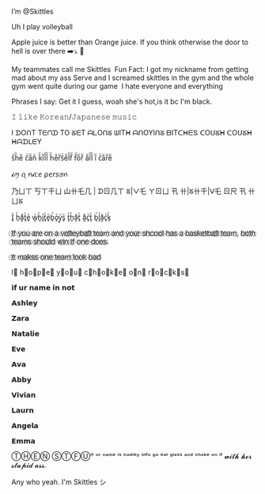 I’m @Skittles

Uh I play volleyball

Apple juice is better than Orange juice. If you think otherwise the door to hell is over there ➡️⤵️ 🚪

My teammates call me Skittles ︎︎ Fun Fact: I got my nickname from getting mad about my ass Serve and I screamed skittles in the gym and the whole gym went quite during our game ︎︎ I hate everyone and everything

Phrases I say: Get it I guess, woah she's hot,is it bc I'm black.

𝙸 𝚕𝚒𝚔𝚎 𝙺𝚘𝚛𝚎𝚊𝚗/𝙹𝚊𝚙𝚊𝚗𝚎𝚜𝚎 𝚖𝚞𝚜𝚒𝚌

I ᗪOᑎT Tᗴᑎᗪ TO ᘜᗴT ᗩᒪOᑎᘜ ᗯITᕼ ᗩᑎOYIᑎᘜ ᗷITᑕᕼᗴՏ ᑕOᑌᘜᕼ ᑕOᑌᘜᕼ ᕼᗩᗪᒪᗴY

s̑̈h̑̈ȇ̈ c̑̈ȃ̈n̑̈ k̑̈ȋ̈l̑̈l̑̈ h̑̈ȇ̈ȓ̈s̑̈ȇ̈l̑̈f̑̈ f̑̈ȏ̈ȓ̈ ȃ̈l̑̈l̑̈ ȋ̈ c̑̈ȃ̈ȓ̈ȇ̈

𝓲ꪑ ꪖ ꪀ𝓲ᥴꫀ ρꫀ𝘳𝘴ꪮꪀ

乃ㄩㄒ 丂ㄒ千ㄩ 山卄乇几 | ᗪㄖ几ㄒ ᘜ|ᐯ乇 ㄚㄖㄩ 卂 卄|ᘜ卄千|ᐯ乇 ㄖ尺 卂 卄ㄩᘜ

I̥ͦ h̥ͦḁͦt̥ͦe̥ͦ w̥ͦh̥ͦi̥ͦt̥ͦe̥ͦb̥ͦo̥ͦy̥ͦs̥ͦ t̥ͦh̥ͦḁͦt̥ͦ ḁͦc̥ͦt̥ͦ b̥ͦl̥ͦḁͦc̥ͦk̥ͦ

I҉f҉ y҉o҉u҉ a҉r҉e҉ o҉n҉ a҉ v҉o҉l҉l҉e҉y҉b҉a҉l҉l҉ t҉e҉a҉m҉ a҉n҉d҉ y҉o҉u҉r҉ s҉h҉c҉o҉o҉l҉ h҉a҉s҉ a҉ b҉a҉s҉k҉e҉t҉b҉a҉l҉l҉ t҉e҉a҉m҉, b҉o҉t҉h҉ t҉e҉a҉m҉s҉ s҉h҉o҉u҉l҉d҉ w҉i҉n҉ i҉f҉ o҉n҉e҉ d҉o҉e҉s҉.

i҉t҉ m҉a҉k҉s҉s҉ o҉n҉e҉ t҉e҉a҉m҉ l҉o҉o҉k҉ b҉a҉d҉

I⃠ h⃠o⃠p⃠e⃠ y⃠o⃠u⃠ c⃠h⃠o⃠k⃠e⃠ o⃠n⃠ r⃠o⃠c⃠k⃠s⃠

𝗶𝗳 𝘂𝗿 𝗻𝗮𝗺𝗲 𝗶𝗻 𝗻𝗼𝘁

𝗔𝘀𝗵𝗹𝗲𝘆

𝗭𝗮𝗿𝗮

𝗡𝗮𝘁𝗮𝗹𝗶𝗲

𝗘𝘃𝗲

𝗔𝘃𝗮

𝗔𝗯𝗯𝘆

𝗩𝗶𝘃𝗶𝗮𝗻

𝗟𝗮𝘂𝗿𝗻

𝗔𝗻𝗴𝗲𝗹𝗮

𝗘𝗺𝗺𝗮

Ⓣ︎Ⓗ︎Ⓔ︎Ⓝ︎ Ⓢ︎Ⓣ︎Ⓕ︎Ⓤ︎ⁱᶠ ᵘʳ ⁿᵃᵐᵉ ⁱˢ ʰᵃᵈˡᵉʸ ˢᵗᶠᵘ ᵍᵒ ᵉᵃᵗ ᵍˡᵃˢˢ ᵃⁿᵈ ᶜʰᵒᵏᵉ ᵒⁿ ⁱᶠ 𝔀𝓲𝓽𝓱 𝓱𝓮𝓻 𝓼𝓽𝓾𝓹𝓲𝓭 𝓪𝓼𝓼.

Any who yeah. I'm Skittles シ︎
